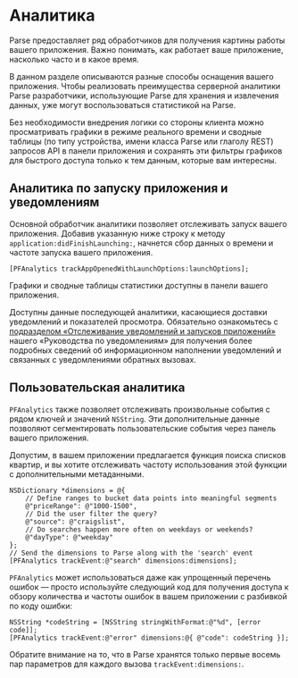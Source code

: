 # Аналитика

Parse предоставляет ряд обработчиков для получения картины работы вашего приложения. Важно понимать, как работает ваше приложение, насколько часто и в какое время.

В данном разделе описываются разные способы оснащения вашего приложения. Чтобы реализовать преимущества серверной аналитики Parse разработчики, использующие Parse для хранения и извлечения данных, уже могут воспользоваться статистикой на Parse.

Без необходимости внедрения логики со стороны клиента можно просматривать графики в режиме реального времени и сводные таблицы (по типу устройства, имени класса Parse или глаголу REST) запросов API в панели приложения и сохранять эти фильтры графиков для быстрого доступа только к тем данным, которые вам интересны.

## Аналитика по запуску приложения и уведомлениям

Основной обработчик аналитики позволяет отслеживать запуск вашего приложения. Добавив указанную ниже строку к методу `application:didFinishLaunching:`, начнется сбор данных о времени и частоте запуска вашего приложения.

```objc
[PFAnalytics trackAppOpenedWithLaunchOptions:launchOptions];
```

Графики и сводные таблицы статистики доступны в панели вашего приложения.

Доступны данные последующей аналитики, касающиеся доставки уведомлений и показателей просмотра. Обязательно ознакомьтесь с [подразделом «Отслеживание уведомлений и запусков приложений»](#receiving-tracking) нашего «Руководства по уведомлениям» для получения более подробных сведений об информационном наполнении уведомлений и связанных с уведомлениями обратных вызовах.

## Пользовательская аналитика

`PFAnalytics` также позволяет отслеживать произвольные события с рядом ключей и значений `NSString`. Эти дополнительные данные позволяют сегментировать пользовательские события через панель вашего приложения.

Допустим, в вашем приложении предлагается функция поиска списков квартир, и вы хотите отслеживать частоту использования этой функции с дополнительными метаданными.

```objc
NSDictionary *dimensions = @{
    // Define ranges to bucket data points into meaningful segments
    @"priceRange": @"1000-1500",
    // Did the user filter the query?
    @"source": @"craigslist",
    // Do searches happen more often on weekdays or weekends?
    @"dayType": @"weekday"
};
// Send the dimensions to Parse along with the 'search' event
[PFAnalytics trackEvent:@"search" dimensions:dimensions];
```

`PFAnalytics` может использоваться даже как упрощенный перечень ошибок &mdash; просто используйте следующий код для получения доступа к обзору количества и частоты ошибок в вашем приложении с разбивкой по коду ошибки:

```objc
NSString *codeString = [NSString stringWithFormat:@"%d", [error code]];
[PFAnalytics trackEvent:@"error" dimensions:@{ @"code": codeString }];
```

Обратите внимание на то, что в Parse хранятся только первые восемь пар параметров для каждого вызова `trackEvent:dimensions:`.
